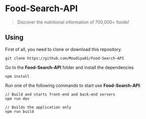 # Food-Search-API

> Discover the nutritional information of 700,000+ foods!


## Using

First of all, you need to clone or download this repository.

```
git clone https://github.com/Moudipa01/Food-Search-API
```

Go to the **Food-Search-API** folder and install the dependencies

```
npm install
```

Run one of the following commands to start use **Food-Search-API**:

```
// Build and starts front-end and back-end servers
npm run dev

// Builds the application only
npm run build
```



